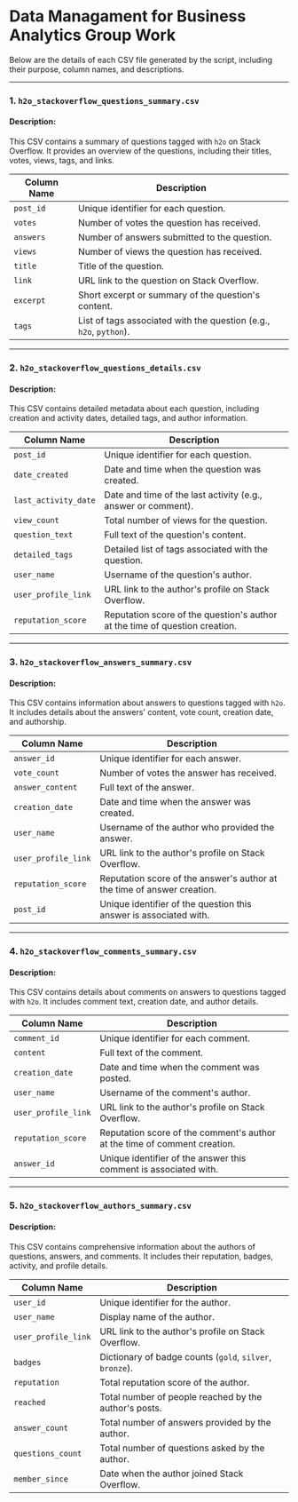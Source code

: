 # Data Managament for Business Analytics Group Work

Below are the details of each CSV file generated by the script, including their purpose, column names, and descriptions.

---

### 1. `h2o_stackoverflow_questions_summary.csv`

#### **Description:**
This CSV contains a summary of questions tagged with `h2o` on Stack Overflow. It provides an overview of the questions, including their titles, votes, views, tags, and links.

| Column Name   | Description                                                                 |
|---------------|-----------------------------------------------------------------------------|
| `post_id`     | Unique identifier for each question.                                        |
| `votes`       | Number of votes the question has received.                                 |
| `answers`     | Number of answers submitted to the question.                               |
| `views`       | Number of views the question has received.                                 |
| `title`       | Title of the question.                                                     |
| `link`        | URL link to the question on Stack Overflow.                                |
| `excerpt`     | Short excerpt or summary of the question's content.                        |
| `tags`        | List of tags associated with the question (e.g., `h2o`, `python`).         |

---

### 2. `h2o_stackoverflow_questions_details.csv`

#### **Description:**
This CSV contains detailed metadata about each question, including creation and activity dates, detailed tags, and author information.

| Column Name         | Description                                                                  |
|---------------------|------------------------------------------------------------------------------|
| `post_id`           | Unique identifier for each question.                                         |
| `date_created`      | Date and time when the question was created.                                 |
| `last_activity_date`| Date and time of the last activity (e.g., answer or comment).                |
| `view_count`        | Total number of views for the question.                                      |
| `question_text`     | Full text of the question's content.                                         |
| `detailed_tags`     | Detailed list of tags associated with the question.                          |
| `user_name`         | Username of the question's author.                                           |
| `user_profile_link` | URL link to the author's profile on Stack Overflow.                          |
| `reputation_score`  | Reputation score of the question's author at the time of question creation.  |

---

### 3. `h2o_stackoverflow_answers_summary.csv`

#### **Description:**
This CSV contains information about answers to questions tagged with `h2o`. It includes details about the answers' content, vote count, creation date, and authorship.

| Column Name       | Description                                                                 |
|-------------------|-----------------------------------------------------------------------------|
| `answer_id`       | Unique identifier for each answer.                                          |
| `vote_count`      | Number of votes the answer has received.                                    |
| `answer_content`  | Full text of the answer.                                                   |
| `creation_date`   | Date and time when the answer was created.                                  |
| `user_name`       | Username of the author who provided the answer.                            |
| `user_profile_link` | URL link to the author's profile on Stack Overflow.                       |
| `reputation_score`| Reputation score of the answer's author at the time of answer creation.     |
| `post_id`         | Unique identifier of the question this answer is associated with.           |

---

### 4. `h2o_stackoverflow_comments_summary.csv`

#### **Description:**
This CSV contains details about comments on answers to questions tagged with `h2o`. It includes comment text, creation date, and author details.

| Column Name       | Description                                                                 |
|-------------------|-----------------------------------------------------------------------------|
| `comment_id`      | Unique identifier for each comment.                                         |
| `content`         | Full text of the comment.                                                  |
| `creation_date`   | Date and time when the comment was posted.                                  |
| `user_name`       | Username of the comment's author.                                           |
| `user_profile_link` | URL link to the author's profile on Stack Overflow.                       |
| `reputation_score`| Reputation score of the comment's author at the time of comment creation.   |
| `answer_id`       | Unique identifier of the answer this comment is associated with.            |

---

### 5. `h2o_stackoverflow_authors_summary.csv`

#### **Description:**
This CSV contains comprehensive information about the authors of questions, answers, and comments. It includes their reputation, badges, activity, and profile details.

| Column Name       | Description                                                                 |
|-------------------|-----------------------------------------------------------------------------|
| `user_id`         | Unique identifier for the author.                                           |
| `user_name`       | Display name of the author.                                                 |
| `user_profile_link` | URL link to the author's profile on Stack Overflow.                       |
| `badges`          | Dictionary of badge counts (`gold`, `silver`, `bronze`).                   |
| `reputation`      | Total reputation score of the author.                                       |
| `reached`         | Total number of people reached by the author's posts.                      |
| `answer_count`    | Total number of answers provided by the author.                            |
| `questions_count` | Total number of questions asked by the author.                             |
| `member_since`    | Date when the author joined Stack Overflow.                                |
